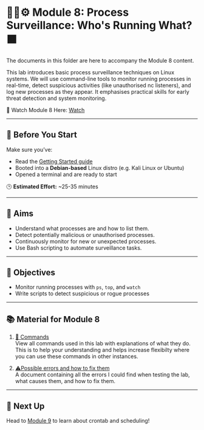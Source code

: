 # 🕵️‍♂️⚙️ Module 8: Process Surveillance: Who's Running What? 🟧

The documents in this folder are here to accompany the Module 8 content.

This lab introduces basic process surveillance techniques on Linux systems. We will use command-line tools to monitor running processes in real-time, detect suspicious activities (like unauthorised nc listeners), and log new processes as they appear. It emphasises practical skills for early threat detection and system monitoring.

🎥 Watch Module 8 Here: [Watch](https://www.youtube.com/watch?v=gvZI0jvB_4M&t=636s)

---

## 🧭 Before You Start

Make sure you’ve:
- Read the [Getting Started guide](../GETTING_STARTED.md)
- Booted into a **Debian-based** Linux distro (e.g. Kali Linux or Ubuntu)
- Opened a terminal and are ready to start

🕒 **Estimated Effort:** ~25-35 minutes

---

## 🎯 Aims

- Understand what processes are and how to list them.
- Detect potentially malicious or unauthorised processes.
- Continuously monitor for new or unexpected processes.
- Use Bash scripting to automate surveillance tasks.

---

## 📌 Objectives
- Monitor running processes with `ps`, `top`, and `watch`  
- Write scripts to detect suspicious or rogue processes

---

## 📚 Material for Module 8

1. [📖 Commands](./commands.md)  
   View all commands used in this lab with explanations of what they do.
   This is to help your understanding and helps increase flexibilty where you can use these commands in other instances.

2. [⚠Possible errors and how to fix them](./errors.md)  
   A document containing all the errors I could find when testing the lab, what causes them, and how to fix them.

---

## 🚀 Next Up

Head to [Module 9](https://github.com/zominy/bash-cybersecurity-course/tree/main/Module%209%3A%20Crontab%20and%20Scheduled%20Tasks%3A%20Set%20It%20and%20Forget%20It) to learn about crontab and scheduling!

